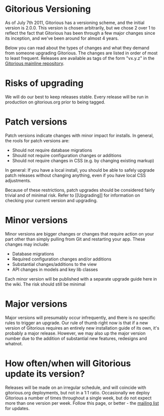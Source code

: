 Gitorious Versioning
================

As of July 7th 2011, Gitorious has a versioning scheme, and the initial version is 2.0.0. This version is chosen arbitrarily, but we chose 2 over 1 to reflect the fact that Gitorious has been through a few major changes since its inception, and we've been around for almost 4 years.

Below you can read about the types of changes and what they demand from someone upgrading Gitorious. The changes are listed in order of most to least frequent. Releases are available as tags of the form "vx.y.z" in the [Gitorious mainline repository](https://gitorious.org/gitorious/mainline/trees/v2.0.0).

Risks of upgrading
===============

We will do our best to keep releases stable. Every release will be run in production on gitorious.org prior to being tagged.

Patch versions
============

Patch versions indicate changes with minor impact for installs. In general, the rools for patch versions are:

* Should not require database migrations
* Should not require configuration changes or additions
* Should not require changes in CSS (e.g. by changing existing markup)

In general: If you have a local install, you should be able to safely upgrade patch releases without changing anything, even if you have local CSS adjustments.

Because of these restrictions, patch upgrades should be considered fairly trivial and of minimal risk. Refer to [[Upgrading]] for information on checking your current version and upgrading.

Minor versions
============

Minor versions are bigger changes or changes that require action on your part other than simply pulling from Git and restarting your app. These changes may include:

* Database migrations
* Required configuration changes and/or additions
* Substantial changes/additions to the view
* API changes in models and key lib classes

Each minor version will be published with a separate upgrade guide here in the wiki. The risk should still be minimal 

Major versions
============

Major versions will presumably occur infrequently, and there is no specific rules to trigger an upgrade. Our rule of thumb right now is that if a new version of Gitorious requires an entirely new installation guide of its own, it's probably a major release. However, we may also up the major version number due to the addition of substantial new features, redesigns and whatnot.

How often/when will Gitorious update its version?
======================================

Releases will be made on an irregular schedule, and will coincide with gitorious.org deployments, but not in a 1:1 ratio. Occasionally we deploy Gitorious a number of times throughout a single week, but do not expect more than one version per week. Follow this page, or better - the [mailing list](http://groups.google.com/group/gitorious) for updates.
